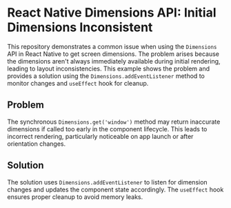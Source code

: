 # React Native Dimensions API: Initial Dimensions Inconsistent

This repository demonstrates a common issue when using the `Dimensions` API in React Native to get screen dimensions.  The problem arises because the dimensions aren't always immediately available during initial rendering, leading to layout inconsistencies.  This example shows the problem and provides a solution using the `Dimensions.addEventListener` method to monitor changes and `useEffect` hook for cleanup.

## Problem

The synchronous `Dimensions.get('window')` method may return inaccurate dimensions if called too early in the component lifecycle.  This leads to incorrect rendering, particularly noticeable on app launch or after orientation changes.

## Solution

The solution uses `Dimensions.addEventListener` to listen for dimension changes and updates the component state accordingly.  The `useEffect` hook ensures proper cleanup to avoid memory leaks.